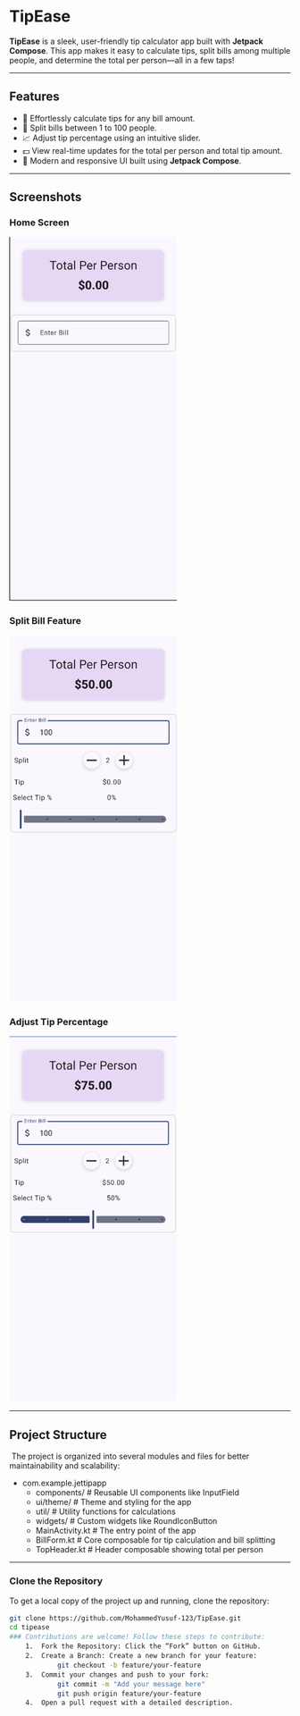# TipEase

**TipEase** is a sleek, user-friendly tip calculator app built with **Jetpack Compose**. This app makes it easy to calculate tips, split bills among multiple people, and determine the total per person—all in a few taps!

---

## Features

- 🎯 Effortlessly calculate tips for any bill amount.
- 🧾 Split bills between 1 to 100 people.
- 📈 Adjust tip percentage using an intuitive slider.
- 💵 View real-time updates for the total per person and total tip amount.
- 🎨 Modern and responsive UI built using **Jetpack Compose**.

---

## Screenshots

### Home Screen
<img src="screenshots/home_screen.png" alt="Home Screen" width="300"/>

### Split Bill Feature
<img src="screenshots/split_bill.png" alt="Split Bill" width="300"/>

### Adjust Tip Percentage
<img src="screenshots/adjust_tip.png" alt="Adjust Tip Percentage" width="300"/>

---

## Project Structure
﻿
The project is organized into several modules and files for better maintainability and scalability:
- com.example.jettipapp
    - components/       # Reusable UI components like InputField
    - ui/theme/         # Theme and styling for the app
    - util/             # Utility functions for calculations
    - widgets/          # Custom widgets like RoundIconButton
    - MainActivity.kt   # The entry point of the app
    - BillForm.kt       # Core composable for tip calculation and bill splitting
    - TopHeader.kt      # Header composable showing total per person

---

### Clone the Repository
To get a local copy of the project up and running, clone the repository:
```bash
git clone https://github.com/MohammedYusuf-123/TipEase.git
cd tipease
### Contributions are welcome! Follow these steps to contribute:
	1.	Fork the Repository: Click the “Fork” button on GitHub.
	2.	Create a Branch: Create a new branch for your feature:
			git checkout -b feature/your-feature
	3.	Commit your changes and push to your fork:
			git commit -m "Add your message here"
			git push origin feature/your-feature
	4.	Open a pull request with a detailed description.
